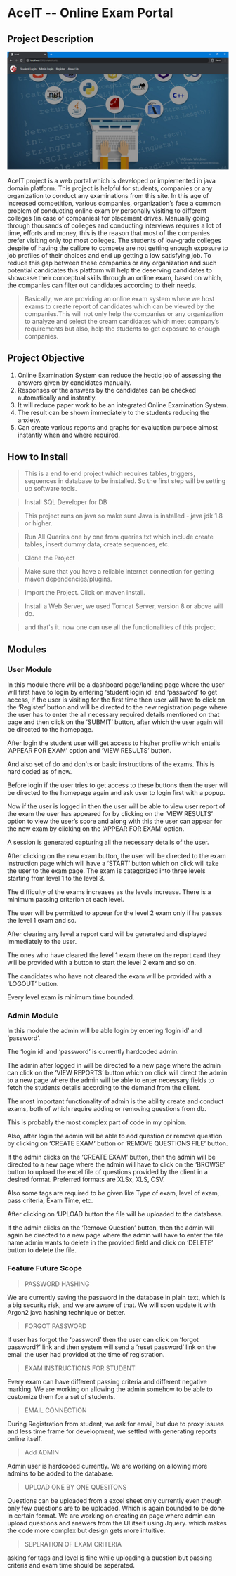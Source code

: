 # AceIT -- Online Exam Portal

## Project Description 


![Dashboard Page](https://github.com/kneelace/Online-Exam-Portal/blob/master/images/dashboard%20page.png)

AceIT project is a web portal which is developed or implemented in java domain platform. This project is helpful for students, companies or any organization to conduct any examinations from this site. In this age of increased competition, various companies, organization’s face a common problem of conducting online exam by personally visiting to different colleges (in case of companies) for placement drives. Manually going through thousands of colleges and conducting interviews requires a lot of time, efforts and money, this is the reason that most of the companies prefer visiting only top most colleges. The students of low-grade colleges despite of having the calibre to compete are not getting enough exposure to job profiles of their choices and end up getting a low satisfying job. To reduce this gap between these companies or any organization and such potential candidates this platform will help the deserving candidates to showcase their conceptual skills through an online exam, based on which, the companies can filter out candidates according to their needs. 

>Basically, we are providing an online exam system where we host exams to create report of candidates which can be viewed by the 
>companies.This will not only help the companies or any organization to analyze and select the cream candidates which meet company’s 
>requirements but also, help the students to get exposure to enough companies.

## Project Objective

1. Online Examination System can reduce the hectic job of assessing the answers given by candidates manually.
2. Responses or the answers by the candidates can be checked automatically and instantly.
3. It will reduce paper work to be an integrated Online Examination System.
4. The result can be shown immediately to the students reducing the anxiety.
5. Can create various reports and graphs for evaluation purpose almost instantly when and where required.


## How to Install

> This is a end to end project which requires tables, triggers, sequences in database to be installed.
>So the first step will be setting up software tools.

> Install SQL Developer for DB

> This project runs on java so make sure Java is installed - java jdk 1.8 or higher.

>Run All Queries one by one from queries.txt which include create tables, insert dummy data, create sequences, etc.

>Clone the Project

> Make sure that you have a reliable internet connection for getting maven dependencies/plugins.

>Import the Project. Click on maven install.

>Install a Web Server, we used Tomcat Server, version 8 or above will do.

>and that's it. now one can use all the functionalities of this project.

## Modules

### User Module

In this module there will be a dashboard page/landing page where the user will first have to login by entering ‘student login id’ and ‘password’ to get access, if the user is visiting for the first time then user will have to click on the ‘Register’ button and will be directed to the new registration page where the user has to enter the all necessary required details mentioned on that page and then click on the ‘SUBMIT’ button, after which the user again will be directed to the homepage. 

After login the student user will get access to his/her profile which entails ‘APPEAR FOR EXAM’ option and ‘VIEW RESULTS’ button.

And also set of do and don'ts or basic instructions of the exams. This is hard coded as of now.

Before login if the user tries to get access to these buttons then the user will be directed to the homepage again and ask user to login first with a popup.

Now if the user is logged in then the user will be able to view user report of the exam the user has appeared for by clicking on the ‘VIEW RESULTS’ option to view the user’s score and along with this the user can appear for the new exam by clicking on the ‘APPEAR FOR EXAM’ option.

A session is generated capturing all the necessary details of the user.

After clicking on the new exam button, the user will be directed to the exam instruction page which will have a ‘START’ button which on click will take the user to the exam page. The exam is categorized into three levels starting from level 1 to the level 3.

The difficulty of the exams increases as the levels increase. There is a minimum passing criterion at each level. 

The user will be permitted to appear for the level 2 exam only if he passes the level 1 exam and so.

After clearing any level a report card will be generated and displayed immediately to the user.

The ones who have cleared the level 1 exam there on the report card they will be provided with a button to start the level 2 exam and so on. 

The candidates who have not cleared the exam will be provided with a ‘LOGOUT’ button.  

Every level exam is minimum time bounded.

### Admin Module

In this module the admin will be able login by entering ‘login id’ and ‘password’.

The ‘login id’ and ‘password’ is currently hardcoded admin. 

The admin after logged in will be directed to a new page where the admin can click on the ‘VIEW REPORTS’ button which on click will direct the admin to a new page where the admin will be able to enter necessary fields to fetch the students details according to the demand from the client. 

The most important functionality of admin is the ability create and conduct exams, both of which require adding or removing questions from db. 

This is probably the most complex part of code in my opinion.

Also, after login the admin will be able to add question or remove question by clicking on ‘CREATE EXAM’ button or ‘REMOVE QUESTIONS FILE’ button. 

If the admin clicks on the ‘CREATE EXAM’ button, then the admin will be directed to a new page where the admin will have to click on the ‘BROWSE’ button to upload the excel file of questions provided by the client in a desired format.
Preferred formats are XLSx, XLS, CSV.

Also some tags are required to be given like Type of exam, level of exam, pass criteria, Exam Time, etc.

After clicking on ‘UPLOAD button the file will be uploaded to the database.

If the admin clicks on the ‘Remove Question’ button, then the admin will again be directed to a new page where the admin will have to enter the file name admin wants to delete in the provided field and click on ‘DELETE’ button to delete the file.



### Feature Future Scope

>PASSWORD HASHING

We are currently saving the password in the database in plain text, which is a big security risk, and we are aware of that. We will soon update it with Argon2 java hashing technique or better.

>FORGOT PASSWORD

If user has forgot the ‘password’ then the user can click on ‘forgot password?’ link and then system will send a ‘reset password’ link on the email the user had provided at the time of registration. 

> EXAM INSTRUCTIONS FOR STUDENT

Every exam can have different passing criteria and different negative marking. We are working on allowing the admin somehow to be able to customize them for a set of students.   

>EMAIL CONNECTION

During Registration from student, we ask for email, but due to proxy issues and less time frame for development, we settled with generating reports online itself. 

>Add ADMIN

Admin user is hardcoded currently. We are working on allowing more admins to be added to the database.

>UPLOAD ONE BY ONE QUESITONS

Questions can be uploaded from a excel sheet only currently even though only few questions are to be uploaded. Which is again bounded to be done in certain format.
We are working on creating an page where admin can upload questions and answers from the UI itself using Jquery.
which makes the code more complex but design gets more intuitive.

>SEPERATION OF EXAM CRITERIA

asking for tags and level is fine while uploading a question but passing criteria and exam time should be seperated.


